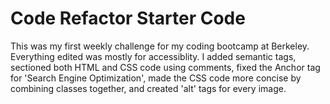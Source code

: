 # Code Refactor Starter Code
This was my first weekly challenge for my coding bootcamp at Berkeley. Everything edited was mostly for accessiblity. I added semantic tags, sectioned both HTML and CSS code using comments, fixed the Anchor tag for 'Search Engine Optimization', made the CSS code more concise by combining classes together, and created 'alt' tags for every image.
